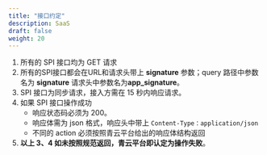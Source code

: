 ```yaml
---
title: "接口约定"
description: SaaS
draft: false
weight: 20
---
```


1. 所有的 SPI 接口均为 GET 请求
2. 所有的SPI接口都会在URL和请求头带上 **signature** 参数；query 路径中参数名为 **signature**  请求头中参数名为**app_signature**。
3. SPI 接口为同步请求，接入方需在 15 秒内响应请求。
4. 如果 SPI 接口操作成功
   - 响应状态码必须为 200。
   - 响应体需为 json 格式，响应头中带上 `Content-Type：application/json`
   - 不同的 action 必须按照青云平台给出的响应体结构返回
5. **以上 3、4 如未按照规范返回，青云平台即认定为操作失败**。
